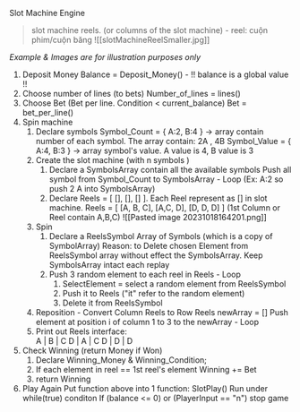 Slot Machine Engine
> slot machine reels. (or columns of the slot machine) - reel: cuộn phim/cuộn băng 
![[slotMachineReelSmaller.jpg]]

*Example & Images are for illustration purposes only*
1. Deposit Money
	Balance = Deposit_Money() - !! balance is a global value !! 
2. Choose number of lines (to bets)
	Number_of_lines = lines() 
3. Choose Bet (Bet per line. Condition < current_balance)
	Bet = bet_per_line()   
4. Spin machine
	1. Declare symbols
		Symbol_Count = { A:2, B:4 } -> array contain number of each symbol. The array contain: 2A , 4B 
		Symbol_Value = { A:4, B:3 } -> array symbol's value. A value is 4, B value is 3
	2. Create the slot machine (with n symbols )
		1. Declare a SymbolsArray contain all the available symbols
			Push all symbol from Symbol_Count to SymbolsArray - Loop (Ex: A:2 so push 2 A into SymbolsArray)
		2. Declare Reels = [ [], [], [] ]. Each Reel represent as []  in slot machine. Reels = [ [A, B, C], [A,C, D], [D, D, D] ] (1st Column or Reel contain A,B,C) 
			![[Pasted image 20231018164201.png]]
	3. Spin
		1. Declare a ReelsSymbol Array of Symbols (which is a copy of SymbolArray)
			Reason: to Delete chosen Element from ReelsSymbol array without effect the SymbolsArray. Keep SymbolsArray intact each replay   
		2. Push 3 random element to each reel in Reels - Loop
			1. SelectElement = select a random element from ReelsSymbol  
			2. Push it to Reels ("it" refer to the random element)
			4. Delete it from ReelsSymbol
	4. Reposition - Convert Column Reels to Row Reels
			newArray = []
			Push element at position i of column 1 to 3 to the newArray - Loop 
	5. Print out Reels interface:  
			A | B | C
			D | A | C
			D | D | D
5. Check Winning (return Money if Won)
	1. Declare Winning_Money & Winning_Condition;
	2. If each element in reel == 1st reel's element 
			Winning += Bet
	3. return Winning
6. Play Again 
	Put function above into 1 function: SlotPlay()
	Run under while(true) conditon
	If (balance <= 0) or (PlayerInput == "n")
		stop game
